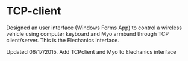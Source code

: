 # TCP-client
Designed an user interface (Windows Forms App) to control a wireless vehicle using computer keyboard and Myo armband through TCP client/server.
This is the Elechanics interface. 

Updated 06/17/2015.
Add TCPclient and Myo to Elechanics interface
